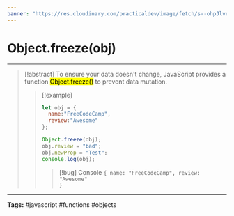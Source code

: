 ```yaml
---
banner: "https://res.cloudinary.com/practicaldev/image/fetch/s--ohpJlve1--/c_imagga_scale,f_auto,fl_progressive,h_420,q_auto,w_1000/https://res.cloudinary.com/drquzbncy/image/upload/v1586605549/javascript_banner_sxve2l.jpg"
---
```

# Object.freeze(obj)
<hr> 

> [!abstract]
> To ensure your data doesn't change, JavaScript provides a function <mark>Object.freeze()</mark> to prevent data mutation.
> 
> > [!example]
> > ```js
> > let obj = {
> >   name:"FreeCodeCamp",
> >   review:"Awesome"
> > };
> > 
> > Object.freeze(obj);
> > obj.review = "bad";
> > obj.newProp = "Test";
> > console.log(obj); 
> > ```
> > > [!bug] Console
> > > <code>{ name: "FreeCodeCamp", review: "Awesome" }</code>
> 


<hr>
<b>Tags:</b> #javascript #functions #objects
